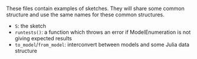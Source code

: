 These files contain examples of sketches. They will share some common structure and use the same names for these common structures.
- `S`: the sketch
- `runtests()`: a function which throws an error if ModelEnumeration is not giving expected results
- `to_model`/`from_model`: interconvert between models and some Julia data structure